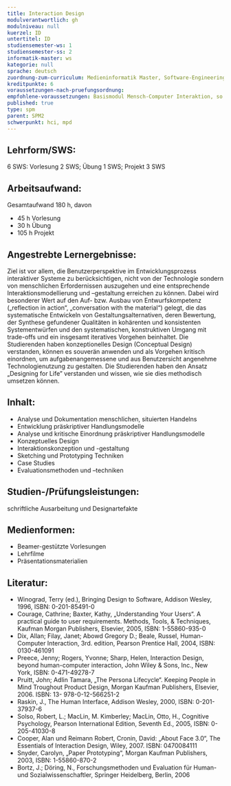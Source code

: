 ```yaml
---
title: Interaction Design
modulverantwortlich: gh
modulniveau: null
kuerzel: ID
untertitel: ID
studiensemester-ws: 1
studiensemester-ss: 2
informatik-master: ws
kategorie: null
sprache: deutsch
zuordnung-zum-curriculum: Medieninformatik Master, Software-Engineering Master
kreditpunkte: 6
voraussetzungen-nach-pruefungsordnung:
empfohlene-voraussetzungen: Basismodul Mensch-Computer Interaktion, so wie durch die GI e.V. publiziert
published: true
type: spm
parent: SPM2
schwerpunkt: hci, mpd
---
```


## Lehrform/SWS:

6 SWS: Vorlesung 2 SWS; Übung 1 SWS; Projekt 3 SWS

## Arbeitsaufwand:

Gesamtaufwand 180 h, davon

- 45 h Vorlesung
- 30 h Übung
- 105 h Projekt



## Angestrebte Lernergebnisse:
Ziel ist vor allem, die Benutzerperspektive im Entwicklungsprozess interaktiver Systeme zu berücksichtigen, nicht von der Technologie sondern von menschlichen Erfordernissen auszugehen und eine entsprechende Interaktionsmodellierung und –gestaltung erreichen zu können. Dabei wird besonderer Wert auf den Auf- bzw. Ausbau von Entwurfskompetenz („reflection in action“, „conversation with the material“) gelegt, die das systematische Entwickeln von Gestaltungsalternativen, deren Bewertung, der Synthese gefundener Qualitäten in kohärenten und konsistenten Systementwürfen und den systematischen, konstruktiven Umgang mit trade-offs und ein insgesamt iteratives Vorgehen beinhaltet.
Die Studierenden haben konzeptionelles Design (Conceptual Design) verstanden, können es souverän anwenden und als Vorgehen kritisch einordnen, um aufgabenangemessene und aus Benutzersicht angenehme Technologienutzung zu gestalten. Die Studierenden haben den Ansatz „Designing for Life” verstanden und wissen, wie sie dies methodisch umsetzen können.

## Inhalt:

- Analyse und Dokumentation menschlichen, situierten Handelns
- Entwicklung präskriptiver Handlungsmodelle
- Analyse und kritische Einordnung präskriptiver Handlungsmodelle
- Konzeptuelles Design
- Interaktionskonzeption und -gestaltung
- Sketching und Prototyping Techniken
- Case Studies
- Evaluationsmethoden und –techniken

## Studien-/Prüfungsleistungen:
schriftliche Ausarbeitung und Designartefakte

## Medienformen:
- Beamer-gestützte Vorlesungen
- Lehrfilme
- Präsentationsmaterialien


## Literatur:
- Winograd, Terry (ed.), Bringing Design to Software, Addison Wesley, 1996, ISBN: 0-201-85491-0
- Courage, Cathrine; Baxter, Kathy, „Understanding Your Users“. A practical guide to user requirements. Methods, Tools, & Techniques, Kaufman Morgan Publishers, Elsevier, 2005, ISBN: 1-55860-935-0
- Dix, Allan; Filay, Janet; Abowd Gregory D.; Beale, Russel, Human-Computer Interaction, 3rd. edition, Pearson Prentice Hall, 2004, ISBN: 0130-461091
- Preece, Jenny; Rogers, Yvonne; Sharp, Helen, Interaction Design, beyond human-computer interaction, John Wiley & Sons, Inc., New York, ISBN: 0-471-49278-7
- Pruitt, John; Adlin Tamara, „The Persona Lifecycle“. Keeping People in Mind Troughout Product Design, Morgan Kaufman Publishers, Elsevier, 2006. ISBN: 13- 978-0-12-566251-2
- Raskin, J., The Human Interface, Addison Wesley, 2000, ISBN: 0-201-37937-6
- Solso, Robert, L.; MacLin, M. Kimberley; MacLin, Otto, H., Cognitive Psychology, Pearson International Edition, Seventh Ed., 2005, ISBN: 0-205-41030-8
- Cooper, Alan und Reimann Robert, Cronin, David: „About Face 3.0“, The Essentials of Interaction Design, Wiley, 2007. ISBN: 0470084111
- Snyder, Carolyn, „Paper Prototyping“, Morgan Kaufman Publishers, 2003, ISBN: 1-55860-870-2
- Bortz, J.; Döring, N., Forschungsmethoden und Evaluation für Human- und Sozialwissenschaftler, Springer Heidelberg, Berlin, 2006

